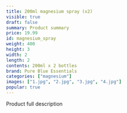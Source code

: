 ```yaml
---
title: 200ml magnesium spray (x2)
visible: true
draft: false
summary: Product summary
price: 19.99
id: magnesium_spray
weight: 400
height: 3
width: 2
length: 2
contents: 200ml x 2 bottles
brand: Pure Blue Essentials
categories: ["magnesium"]
images: ["1.jpg", "2.jpg", "3.jpg", "4.jpg"]
popular: true
---
```

Product full description
